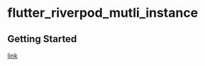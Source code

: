# flutter_riverpod_mutli_instance


## Getting Started
[link](https://rajeshbbalam.github.io/flutter_riverpod_multi_instance/)

